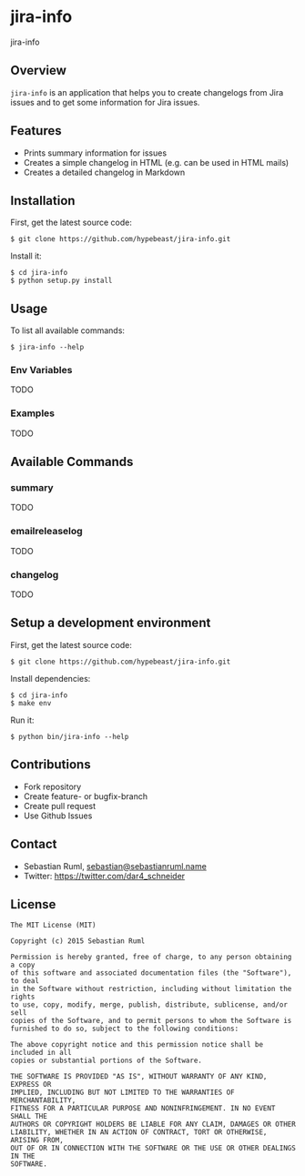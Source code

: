 # jira-info

jira-info

## Overview

`jira-info` is an application that helps you to create changelogs from Jira issues and to get some information for Jira issues.

## Features

  * Prints summary information for issues
  * Creates a simple changelog in HTML (e.g. can be used in HTML mails)
  * Creates a detailed changelog in Markdown

## Installation

First, get the latest source code:

    $ git clone https://github.com/hypebeast/jira-info.git

Install it:

    $ cd jira-info
    $ python setup.py install

## Usage

To list all available commands:

    $ jira-info --help

### Env Variables

TODO

### Examples

TODO

## Available Commands

### summary

TODO

### emailreleaselog

TODO

### changelog

TODO


##  Setup a development environment

First, get the latest source code:

    $ git clone https://github.com/hypebeast/jira-info.git

Install dependencies:

    $ cd jira-info
    $ make env

Run it:
  
    $ python bin/jira-info --help

## Contributions

  * Fork repository
  * Create feature- or bugfix-branch
  * Create pull request
  * Use Github Issues

## Contact

  * Sebastian Ruml, <sebastian@sebastianruml.name>
  * Twitter: https://twitter.com/dar4_schneider

## License

```
The MIT License (MIT)

Copyright (c) 2015 Sebastian Ruml

Permission is hereby granted, free of charge, to any person obtaining a copy
of this software and associated documentation files (the "Software"), to deal
in the Software without restriction, including without limitation the rights
to use, copy, modify, merge, publish, distribute, sublicense, and/or sell
copies of the Software, and to permit persons to whom the Software is
furnished to do so, subject to the following conditions:

The above copyright notice and this permission notice shall be included in all
copies or substantial portions of the Software.

THE SOFTWARE IS PROVIDED "AS IS", WITHOUT WARRANTY OF ANY KIND, EXPRESS OR
IMPLIED, INCLUDING BUT NOT LIMITED TO THE WARRANTIES OF MERCHANTABILITY,
FITNESS FOR A PARTICULAR PURPOSE AND NONINFRINGEMENT. IN NO EVENT SHALL THE
AUTHORS OR COPYRIGHT HOLDERS BE LIABLE FOR ANY CLAIM, DAMAGES OR OTHER
LIABILITY, WHETHER IN AN ACTION OF CONTRACT, TORT OR OTHERWISE, ARISING FROM,
OUT OF OR IN CONNECTION WITH THE SOFTWARE OR THE USE OR OTHER DEALINGS IN THE
SOFTWARE.
```

